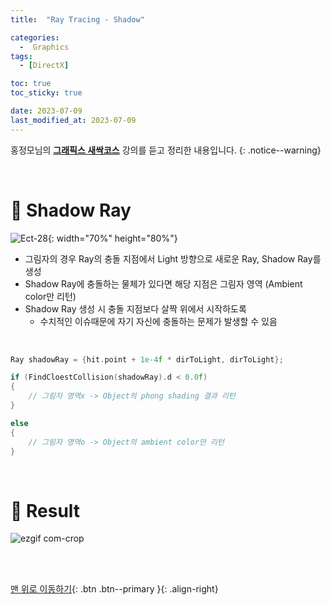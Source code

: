 ```yaml
---
title:  "Ray Tracing - Shadow" 

categories:
  -  Graphics
tags:
  - [DirectX]

toc: true
toc_sticky: true

date: 2023-07-09
last_modified_at: 2023-07-09
---
```



홍정모님의 **[그래픽스 새싹코스](https://honglab.co.kr/)** 강의를 듣고 정리한 내용입니다.
{: .notice--warning}

<br>


# 🐥 Shadow Ray

![Ect-28](https://github.com/inhopp/inhopp/assets/96368476/8503d18c-ec3d-401e-83dd-b23581d72fac){: width="70%" height="80%"}

- 그림자의 경우 Ray의 충돌 지점에서 Light 방향으로 새로운 Ray, Shadow Ray를 생성
- Shadow Ray에 충돌하는 물체가 있다면 해당 지점은 그림자 영역 (Ambient color만 리턴)
- Shadow Ray 생성 시 충돌 지점보다 살짝 위에서 시작하도록
    - 수치적인 이슈때문에 자기 자신에 충돌하는 문제가 발생할 수 있음

<br>

``` cpp
Ray shadowRay = {hit.point + 1e-4f * dirToLight, dirToLight};

if (FindCloestCollision(shadowRay).d < 0.0f)
{
    // 그림자 영역x -> Object의 phong shading 결과 리턴
}

else
{
    // 그림자 영역o -> Object의 ambient color만 리턴
}
```



<br>


# 🐥 Result

![ezgif com-crop](https://github.com/inhopp/inhopp/assets/96368476/e43321c9-9610-4999-9681-fe344f731740)



<br>
<br>


[맨 위로 이동하기](#){: .btn .btn--primary }{: .align-right}